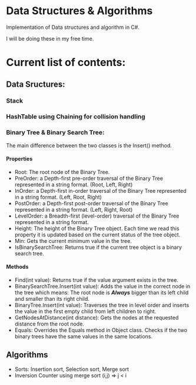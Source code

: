 # Data Structures & Algorithms
Implementation of Data structures and algorithm in C#.

I will be doing these in my free time. 

# Current list of contents:
## Data Sructures:
### Stack
### HashTable using Chaining for collision handling
### Binary Tree & Binary Search Tree:
The main difference between the two classes is the Insert() method. 
#### Properties
* Root: The root node of the Binary Tree.
* PreOrder: a Depth-first pre-order traversal of the Binary Tree represented in a string format. (Root, Left, Right)
* InOrder:  a Depth-first in-order traversal of the Binary Tree represented in a string format. (Left, Root, Right)
* PostOrder:  a Depth-first post-order traversal of the Binary Tree represented in a string format. (Left, Right, Root)
* LevelOrder:  a Breadth-first (level-order) traversal of the Binary Tree represented in a string format.
* Height: The height of the Binary Tree object. Each time we read this property it is updated based on the current status of the tree object.
* Min: Gets the current minimum value in the tree.
* IsBinarySearchTree: Returns true if the current tree object is a binary search tree.

#### Methods
* Find(int value): Returns true if the value argument exists in the tree.
* BinarySearchTree.Insert(int value): Adds the value in the correct node in the tree which means: The root node is ***Always*** bigger than its left child and smaller than its right child.
* BinaryTree.Insert(int value): Traverses the tree in level order and inserts the value in the first empty child from left children to right.
* GetNodesAtDistance(int distance): Gets the nodes at the requested distance from the root node.
* Equals: Overrides the Equals method in Object class. Checks if the two binary trees have the same values in the same locations.

## Algorithms
* Sorts: Insertion sort,  Selection sort, Merge sort
* Inversion Counter using merge sort
    (i,j) => j < i
